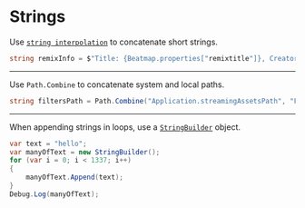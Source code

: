 # Strings

Use [`string interpolation`](https://learn.microsoft.com/en-us/dotnet/csharp/language-reference/tokens/interpolated) to concatenate short strings.

```cs
string remixInfo = $"Title: {Beatmap.properties["remixtitle"]}, Creator: {Beatmap.properties["remixauthor"]}";
```

---

Use `Path.Combine` to concatenate system and local paths.

```cs
string filtersPath = Path.Combine("Application.streamingAssetsPath", "Filters");
```

---

When appending strings in loops, use a [`StringBuilder`](https://learn.microsoft.com/en-us/dotnet/api/system.text.stringbuilder) object.

```cs
var text = "hello";
var manyOfText = new StringBuilder();
for (var i = 0; i < 1337; i++)
{
    manyOfText.Append(text);
}
Debug.Log(manyOfText);
```